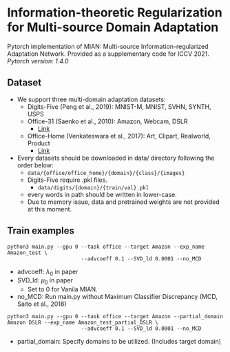 # Information-theoretic Regularization for Multi-source Domain Adaptation
Pytorch implementation of MIAN: Multi-source Information-regularized Adaptation Network.
Provided as a supplementary code for ICCV 2021. 
*Pytorch version: 1.4.0*

## Dataset
- We support three multi-domain adaptation datasets: 
  - Digits-Five (Peng et al., 2019): MNIST-M, MNIST, SVHN, SYNTH, USPS
  - Office-31 (Saenko et al., 2010): Amazon, Webcam, DSLR
    - [Link](https://people.eecs.berkeley.edu/~jhoffman/domainadapt/#datasets_code)
  - Office-Home (Venkateswara et al., 2017): Art, Clipart, Realworld, Product
    - [Link](http://hemanthdv.org/OfficeHome-Dataset/)
- Every datasets should be downloaded in data/ directory following the order below:
    - `data/{office/office_home}/{domain}/{class}/{images}`
    - Digits-Five require .pkl files. 
      - `data/digits/{domain}/{train/val}.pkl`
    - every words in path should be written in lower-case.
  - Due to memory issue, data and pretrained weights are not provided at this moment.

## Train examples


```
python3 main.py --gpu 0 --task office --target Amazon --exp_name Amazon_test \ 
                        --advcoeff 0.1 --SVD_ld 0.0001 --no_MCD
```
- advcoeff: $\lambda_0$ in paper
- SVD_ld: $\mu_0$ in paper
  - Set to 0 for Vanila MIAN.
- no_MCD: Run main.py without Maximum Classifier Discrepancy (MCD, Saito et al., 2018)

```
python3 main.py --gpu 0 --task office --target Amazon --partial_domain Amazon DSLR --exp_name Amazon_test_partial_DSLR \ 
                        --advcoeff 0.1 --SVD_ld 0.0001 --no_MCD
```
- partial_domain: Specify domains to be utilized. (Includes target domain)
